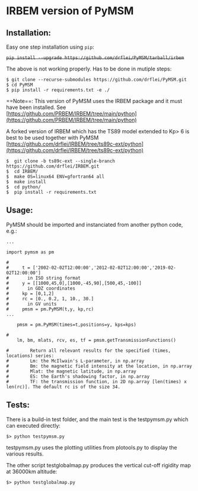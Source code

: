 # IRBEM version of PyMSM

## Installation:

Easy one step installation using `pip`:

~~`pip install --upgrade https://github.com/drflei/PyMSM/tarball/irbem`~~

The above is not working properly. Has to be done in mutiple steps:
```
$ git clone --recurse-submodules https://github.com/drflei/PyMSM.git
$ cd PyMSM
$ pip install -r requirements.txt -e ./
```

==Note==: This version of PyMSM uses the IRBEM package and it must have been installed. See [https://github.com/PRBEM/IRBEM/tree/main/python](https://github.com/PRBEM/IRBEM/tree/main/python)

A forked version of IRBEM which has the TS89 model extended to Kp> 6 is best to be used together with PyMSM
[https://github.com/drflei/IRBEM/tree/ts89c-ext/python](https://github.com/drflei/IRBEM/tree/ts89c-ext/python)

```
$  git clone -b ts89c-ext --single-branch https://github.com/drflei/IRBEM.git
$  cd IRBEM/
$  make OS=linux64 ENV=gfortran64 all
$  make install
$  cd python/
$  pip install -r requirements.txt
```

## Usage:
PyMSM should be imported and instanciated from another python code, e.g.:

```
...    

import pymsm as pm

#   
#     t = ['2002-02-02T12:00:00','2012-02-02T12:00:00','2019-02-02T12:00:00']
#       in ISO string format
#     y = [[1000,45,0],[1000,-45,90],[500,45,-100]] 
#       in GDZ coordinates
#     kp = [0,1,2]
#     rc = [0., 0.2, 1, 10., 30.]
#       in GV units
#     pmsm = pm.PyMSM(t,y, kp,rc)
...

	pmsm = pm.PyMSM(times=t,positions=y, kps=kps)

#   
	lm, bm, mlats, rcv, es, tf = pmsm.getTransmissionFunctions()

#        Return all relevant results for the specified (times, locations) series:
#        Lm: the McIlwain's L-parameter, in np.array
#        Bm: the magnetic field intensity at the location, in np.array
#        Mlat: the magnetic latitude, in np.array
#        ES: the Earth's shadowing factor, in np.array
#        TF: the transmission function, in 2D np.array [len(times) x len(rc)]. The default rc is of the size 34.  

```

## Tests:

There is a build-in test folder, and the main test is the testpymsm.py which can executed directly: 

` $> python testpymsm.py ` 

testpymsm.py uses the plotting utilities from plotools.py to display the various results. 

The other script testglobalmap.py produces the vertical cut-off rigidity map at 36000km altitude: 

` $> python testglobalmap.py ` 
